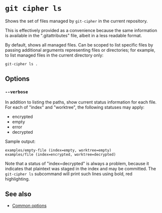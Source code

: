 # `git cipher ls`

Shows the set of files managed by `git-cipher` in the current repository.

This is effectively provided as a convenience because the same information is available in the ".gitattributes" file, albeit in a less readable format.

By default, shows all managed files. Can be scoped to list specific files by passing additional arguments representing files or directories; for example, to list managed files in the current directory only:

```
git-cipher ls .
```

## Options

### `--verbose`

In addition to listing the paths, show current status information for each file. For each of "index" and "worktree", the following statuses may apply:

- encrypted
- empty
- error
- decrypted

Sample output:

```
examples/empty-file (index=empty, worktree=empty)
examples/file (index=encrypted, worktree=decrypted)
```

Note that a status of "index=decrypted" is always a problem, because it indicates that plaintext was staged in the index and may be committed. The `git-cipher ls` subcommand will print such lines using bold, red highlighting.

## See also

- [Common options](common-options.md)
